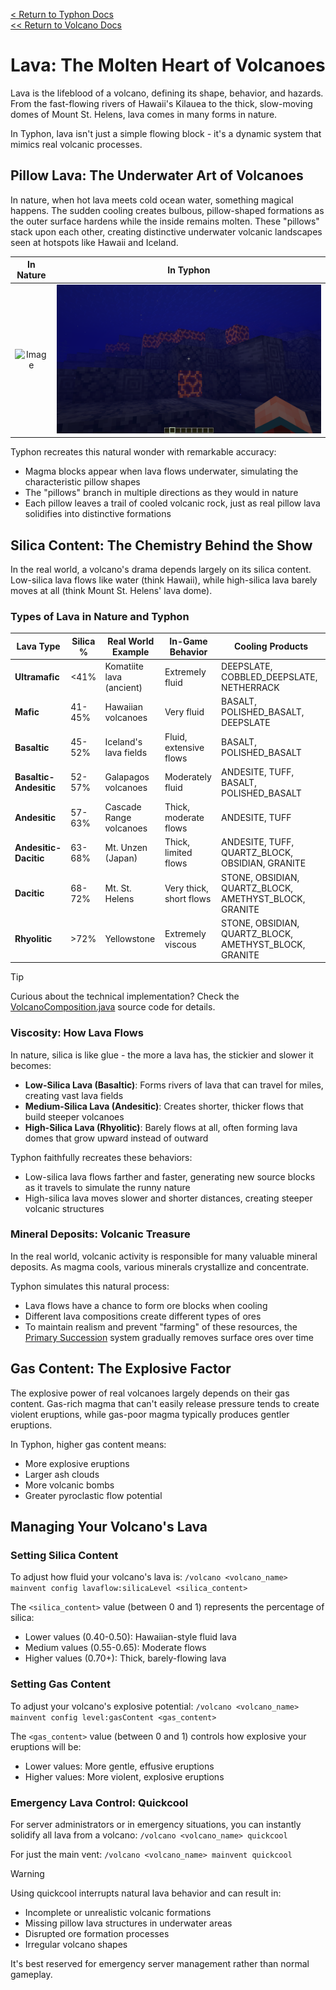 [<  Return to Typhon Docs](/DOCS.md)  
[<< Return to Volcano Docs](./index.md)  

# Lava: The Molten Heart of Volcanoes

Lava is the lifeblood of a volcano, defining its shape, behavior, and hazards. From the fast-flowing rivers of Hawaii's Kilauea to the thick, slow-moving domes of Mount St. Helens, lava comes in many forms in nature.

In Typhon, lava isn't just a simple flowing block - it's a dynamic system that mimics real volcanic processes.

## Pillow Lava: The Underwater Art of Volcanoes

In nature, when hot lava meets cold ocean water, something magical happens. The sudden cooling creates bulbous, pillow-shaped formations as the outer surface hardens while the inside remains molten. These "pillows" stack upon each other, creating distinctive underwater volcanic landscapes seen at hotspots like Hawaii and Iceland.

| In Nature | In Typhon |
|:---------:|:--------:|
| ![Image](https://github.com/user-attachments/assets/5926e99c-3b70-4d60-9dee-22c086c96e7b) | ![Pillow Lava in Typhon](/.github/docs/volcano/assets/pillow_lava.png) |

Typhon recreates this natural wonder with remarkable accuracy:
- Magma blocks appear when lava flows underwater, simulating the characteristic pillow shapes
- The "pillows" branch in multiple directions as they would in nature
- Each pillow leaves a trail of cooled volcanic rock, just as real pillow lava solidifies into distinctive formations

## Silica Content: The Chemistry Behind the Show

In the real world, a volcano's drama depends largely on its silica content. Low-silica lava flows like water (think Hawaii), while high-silica lava barely moves at all (think Mount St. Helens' lava dome).

### Types of Lava in Nature and Typhon

| Lava Type | Silica % | Real World Example | In-Game Behavior | Cooling Products |
|-----------|----------|-------------------|------------------|------------------|
| **Ultramafic** | <41% | Komatiite lava (ancient) | Extremely fluid | DEEPSLATE, COBBLED_DEEPSLATE, NETHERRACK |
| **Mafic** | 41-45% | Hawaiian volcanoes | Very fluid | BASALT, POLISHED_BASALT, DEEPSLATE |
| **Basaltic** | 45-52% | Iceland's lava fields | Fluid, extensive flows | BASALT, POLISHED_BASALT |
| **Basaltic-Andesitic** | 52-57% | Galapagos volcanoes | Moderately fluid | ANDESITE, TUFF, BASALT, POLISHED_BASALT |
| **Andesitic** | 57-63% | Cascade Range volcanoes | Thick, moderate flows | ANDESITE, TUFF |
| **Andesitic-Dacitic** | 63-68% | Mt. Unzen (Japan) | Thick, limited flows | ANDESITE, TUFF, QUARTZ_BLOCK, OBSIDIAN, GRANITE |
| **Dacitic** | 68-72% | Mt. St. Helens | Very thick, short flows | STONE, OBSIDIAN, QUARTZ_BLOCK, AMETHYST_BLOCK, GRANITE |
| **Rhyolitic** | >72% | Yellowstone | Extremely viscous | STONE, OBSIDIAN, QUARTZ_BLOCK, AMETHYST_BLOCK, GRANITE |

> [!TIP]  
> Curious about the technical implementation? Check the [VolcanoComposition.java](/src/main/java/me/alex4386/plugin/typhon/volcano/VolcanoComposition.java) source code for details.

### Viscosity: How Lava Flows

In nature, silica is like glue - the more a lava has, the stickier and slower it becomes:

- **Low-Silica Lava (Basaltic)**: Forms rivers of lava that can travel for miles, creating vast lava fields
- **Medium-Silica Lava (Andesitic)**: Creates shorter, thicker flows that build steeper volcanoes
- **High-Silica Lava (Rhyolitic)**: Barely flows at all, often forming lava domes that grow upward instead of outward

Typhon faithfully recreates these behaviors:
- Low-silica lava flows farther and faster, generating new source blocks as it travels to simulate the runny nature
- High-silica lava moves slower and shorter distances, creating steeper volcanic structures

### Mineral Deposits: Volcanic Treasure

In the real world, volcanic activity is responsible for many valuable mineral deposits. As magma cools, various minerals crystallize and concentrate.

Typhon simulates this natural process:
- Lava flows have a chance to form ore blocks when cooling
- Different lava compositions create different types of ores
- To maintain realism and prevent "farming" of these resources, the [Primary Succession](./succession.md) system gradually removes surface ores over time

## Gas Content: The Explosive Factor

The explosive power of real volcanoes largely depends on their gas content. Gas-rich magma that can't easily release pressure tends to create violent eruptions, while gas-poor magma typically produces gentler eruptions.

In Typhon, higher gas content means:
- More explosive eruptions
- Larger ash clouds
- More volcanic bombs
- Greater pyroclastic flow potential

## Managing Your Volcano's Lava

### Setting Silica Content

To adjust how fluid your volcano's lava is:
`/volcano <volcano_name> mainvent config lavaflow:silicaLevel <silica_content>`

The `<silica_content>` value (between 0 and 1) represents the percentage of silica:
- Lower values (0.40-0.50): Hawaiian-style fluid lava
- Medium values (0.55-0.65): Moderate flows
- Higher values (0.70+): Thick, barely-flowing lava

### Setting Gas Content

To adjust your volcano's explosive potential:
`/volcano <volcano_name> mainvent config level:gasContent <gas_content>`

The `<gas_content>` value (between 0 and 1) controls how explosive your eruptions will be:
- Lower values: More gentle, effusive eruptions
- Higher values: More violent, explosive eruptions

### Emergency Lava Control: Quickcool

For server administrators or in emergency situations, you can instantly solidify all lava from a volcano:
`/volcano <volcano_name> quickcool`

For just the main vent:
`/volcano <volcano_name> mainvent quickcool`

> [!WARNING]
> Using quickcool interrupts natural lava behavior and can result in:
> - Incomplete or unrealistic volcanic formations
> - Missing pillow lava structures in underwater areas
> - Disrupted ore formation processes
> - Irregular volcano shapes
>
> It's best reserved for emergency server management rather than normal gameplay.


